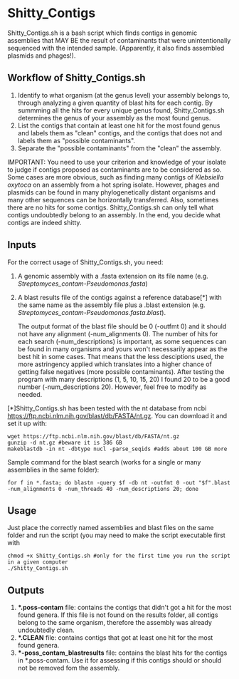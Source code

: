 # Shitty_Contigs

Shitty_Contigs.sh is a bash script which finds contigs in genomic assemblies that MAY BE the result of contaminants that were unintentionally sequenced with the intended sample. (Apparently, it also finds assembled plasmids and phages!). 


## Workflow of Shitty_Contigs.sh

1) Identify to what organism (at the genus level) your assembly belongs to, through analyzing a given quantity of blast hits for each contig. By summming all the hits for every unique genus found, Shitty_Contigs.sh determines the genus of your assembly as the most found genus.
2) List the contigs that contain at least one hit for the most found genus and labels them as "clean" contigs, and the contigs that does not and labels them as "possible contaminants".
3) Separate the "possible contaminants" from the "clean" the assembly.

IMPORTANT: You need to use your criterion and knowledge of your isolate to judge if contigs proposed as contaminants are to be considered as so. Some cases are more obvious, such as finding many contigs of *Klebsiella oxytoca* on an assembly from a hot spring isolate. However, phages and plasmids can be found in many phylogenetically distant organisms and many other sequences can be horizontally transferred. Also, sometimes there are no hits for some contigs. Shitty_Contigs.sh can only tell what contigs undoubtedly belong to an assembly. In the end, you decide what contigs are indeed shitty.

## Inputs

For the correct usage of Shitty_Contigs.sh, you need:
1) A genomic assembly with a .fasta extension on its file name (e.g. *Streptomyces_contam-Pseudomonas.fasta*)
2) A blast results file of the contigs against a reference database[*] with the same name as the assembly file plus a .blast extension (e.g. *Streptomyces_contam-Pseudomonas.fasta.blast*).

   The output format of the blast file should be 0 (-outfmt 0) and it should not have any alignment (-num_alignments 0). 
   The number of hits for each search (-num_descriptions) is important, as some sequences can be found in many organisms and yours won't necessarily appear as the best hit in some cases. That means that the less desciptions used, the more astringency applied which translates into a higher chance of getting false negatives (more possible contaminants). After testing the program with many descriptions (1, 5, 10, 15, 20) I found 20 to be a good number (-num_descriptions 20). However, feel free to modify as needed.

\[*]Shitty_Contigs.sh has been tested with the nt database from ncbi https://ftp.ncbi.nlm.nih.gov/blast/db/FASTA/nt.gz. You can download it and set it up with:

    wget https://ftp.ncbi.nlm.nih.gov/blast/db/FASTA/nt.gz 
    gunzip -d nt.gz #beware it is 386 GB   
    makeblastdb -in nt -dbtype nucl -parse_seqids #adds about 100 GB more

Sample command for the blast search (works for a single or many assemblies in the same folder):

    for f in *.fasta; do blastn -query $f -db nt -outfmt 0 -out "$f".blast -num_alignments 0 -num_threads 40 -num_descriptions 20; done

## Usage
Just place the correctly named assemblies and blast files on the same folder and run the script (you may need to make the script executable first with 

    chmod +x Shitty_Contigs.sh #only for the first time you run the script in a given computer
    ./Shitty_Contigs.sh

## Outputs

1) __*.poss-contam__ file: contains the contigs that didn't got a hit for the most found genera. If this file is not found on the results folder, all contigs belong to the same organism, therefore the assembly was already undoubtedly clean.
2) __*.CLEAN__ file: contains contigs that got at least one hit for the most found genera.
3) __*-poss_contam_blastresults__ file: contains the blast hits for the contigs in *.poss-contam. Use it for assessing if this contigs should or should not be removed fom the assembly.
